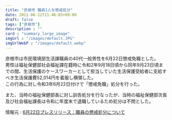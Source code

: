 ```yaml
---
title: "彦根市 職員1人を懲戒処分"
date: 2021-06-22T21:46:03+09:00
draft: false
tags: ["彦根市"]
description : ""
card : "summary_large_image"
imgUrl : "/images/default.JPG"
imgUrlWebP : "/images/default.webp"
---
```

彦根市は市民環境部生活課職員の40代一般男性を6月22日懲戒免職とした。  
男性は福祉保健部社会福祉課在籍時に令和2年9月18日頃から同年9月23日頃までの間、生活保護のケースワーカーとして担当していた生活保護受給者に支給すべき生活保護費52,014円を着服し横領した。  
この行為に対し令和3年6月22日付けで「懲戒免職」処分を行った。

また、当時の福祉保健部長に対し訓告処分を行なったが、当時の福祉保健部次長及び社会福祉課長は令和に年度末で退職しているため処分は不問とした。

情報元 : [6月22日プレスリリース：職員の懲戒処分について](https://www.city.hikone.lg.jp/shisei/press_release/r3/6/17138.html)
